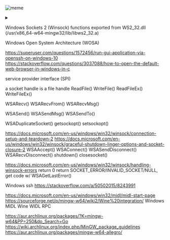![meme](https://i.imgflip.com/4ut4nl.jpg) <!-- https://imgflip.com/i/4ut4nl -->

<details><summary></summary>

---

"gru's plan"

Start server  on   Windows

Send url to Windows from Linux

Chrome opens url on Windows

̶W̶i̶n̶d̶o̶w̶s̶ ̶O̶O̶M̶e̶d̶ ̶ ̶ ̶b̶y̶ ̶ ̶C̶h̶r̶o̶m̶e̶

https://lingojam.com/FancyTextGenerator

https://imgflip.com/memegenerator

---

</details>

Windows Sockets 2 (Winsock) functions exported from WS2_32.dll (/usr/x86_64-w64-mingw32/lib/libws2_32.a)

Windows Open System Architecture (WOSA)

https://superuser.com/questions/1572456/run-gui-application-via-openssh-on-windows-10
https://stackoverflow.com/questions/3037088/how-to-open-the-default-web-browser-in-windows-in-c

service provider interface (SPI)

a socket handle is a file handle ReadFile() WriteFile() ReadFileEx() WriteFileEx()

WSARecv()
WSARecvFrom()
WSARecvMsg()

WSASend()
WSASendMsg()
WSASendTo()

WSADuplicateSocket() getsockopt() setsockopt()

https://docs.microsoft.com/en-us/windows/win32/winsock/connection-setup-and-teardown-2
https://docs.microsoft.com/en-us/windows/win32/winsock/graceful-shutdown-linger-options-and-socket-closure-2
WSAAccept()
WSAConnect()
WSASendDisconnect()
WSARecvDisconnect()
shutdown()
closesocket()

https://docs.microsoft.com/en-us/windows/win32/winsock/handling-winsock-errors
return 0
return SOCKET_ERROR/INVALID_SOCKET/NULL, get code w/ WSAGetLastError()


Windows ssh
https://stackoverflow.com/a/50502015/8243991

https://docs.microsoft.com/en-us/windows/win32/midl/midl-start-page
https://sourceforge.net/p/mingw-w64/wiki2/Wine%20integration/
Windows MIDL Wine WIDL RPC

https://aur.archlinux.org/packages/?K=mingw-w64&PP=250&do_Search=Go
https://wiki.archlinux.org/index.php/MinGW_package_guidelines
https://aur.archlinux.org/packages/mingw-w64-allegro/
